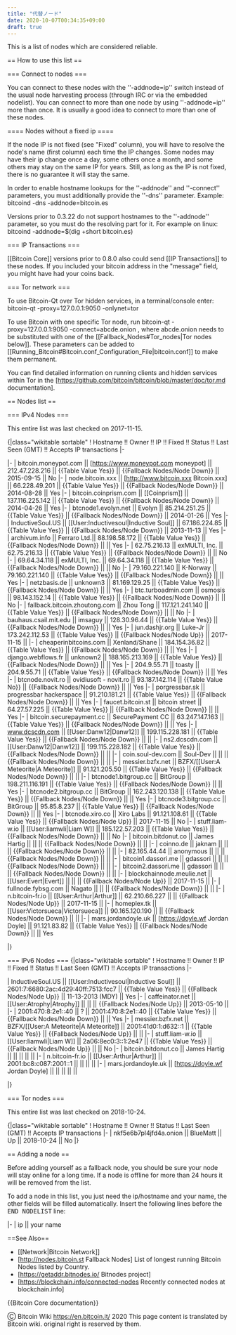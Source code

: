 ```yaml
---
title: "代替ノード"
date: 2020-10-07T00:34:35+09:00
draft: true
---
```


This is a list of nodes which are considered reliable.

== How to use this list ==

=== Connect to nodes ===

You can connect to these nodes with the ''-addnode=ip'' switch instead of the
usual node harvesting process (through IRC or via the embedded nodelist). You
can connect to more than one node by using ''-addnode=ip'' more than once. It is
usually a good idea to connect to more than one of these nodes.

==== Nodes without a fixed ip ====

If the node IP is not fixed (see "Fixed" column), you will have to resolve the
node's name (first column) each time the IP changes. Some nodes may have their
ip change once a day, some others once a month, and some others may stay on the
same IP for years. Still, as long as the IP is not fixed, there is no guarantee
it will stay the same.

In order to enable hostname lookups for the ''-addnode'' and ''-connect''
parameters, you must additionally provide the ''-dns'' parameter. Example:
bitcoind -dns -addnode=bitcoin.es

Versions prior to 0.3.22 do not support hostnames to the ''-addnode'' parameter,
so you must do the resolving part for it. For example on linux: bitcoind
-addnode=\$(dig +short bitcoin.es)

=== IP Transactions ===

[[Bitcoin Core]] versions prior to 0.8.0 also could send [[IP Transactions]] to
these nodes. If you included your bitcoin address in the "message" field, you
might have had your coins back.

=== Tor network ===

To use Bitcoin-Qt over Tor hidden services, in a terminal/console enter:
bitcoin-qt -proxy=127.0.0.1:9050 -onlynet=tor

To use Bitcoin with one specific Tor node, run bitcoin-qt -proxy=127.0.0.1:9050
-connect=abcde.onion , where abcde.onion needs to be substituted with one of the
[[Fallback_Nodes#Tor_nodes|Tor nodes below]]. These parameters can be added to
[[Running_Bitcoin#Bitcoin.conf_Configuration_File|bitcoin.conf]] to make them
permanent.

You can find detailed information on running clients and hidden services within
Tor in the [https://github.com/bitcoin/bitcoin/blob/master/doc/tor.md
documentation].

== Nodes list ==

=== IPv4 Nodes ===

This entire list was last checked on 2017-11-15.

{|class="wikitable sortable" ! Hostname !! Owner !! IP !! Fixed !! Status !!
Last Seen (GMT) !! Accepts IP transactions |-

<!-- BEGIN NODELIST -->

|- | bitcoin.moneypot.com || [https://www.moneypot.com moneypot] ||
212.47.228.216 || {{Table Value Yes}} || {{Fallback Nodes/Node Down}} ||
2015-09-15 || No |- | node.bitcoin.xxx || [http://www.bitcoin.xxx Bitcoin.xxx]
|| 66.228.49.201 || {{Table Value Yes}} || {{Fallback Nodes/Node Down}} ||
2014-08-28 || Yes |- | bitcoin.coinprism.com || [[Coinprism]] || 137.116.225.142
|| {{Table Value Yes}} || {{Fallback Nodes/Node Down}} || 2014-04-26 || Yes |- |
btcnode1.evolyn.net || Evolyn || 85.214.251.25 || {{Table Value Yes}} ||
{{Fallback Nodes/Node Down}} || 2014-01-26 || Yes |- | InductiveSoul.US ||
[[User:Inductivesoul|Inductive Soul]] || 67.186.224.85 || {{Table Value Yes}} ||
{{Fallback Nodes/Node Down}} || 2013-11-13 || Yes |- | archivum.info || Ferraro
Ltd.|| 88.198.58.172 || {{Table Value Yes}} || {{Fallback Nodes/Node Down}} ||
|| Yes |- | 62.75.216.13 || exMULTI, Inc. || 62.75.216.13 || {{Table Value Yes}}
|| {{Fallback Nodes/Node Down}} || || No |- | 69.64.34.118 || exMULTI, Inc. ||
69.64.34.118 || {{Table Value Yes}} || {{Fallback Nodes/Node Down}} || || No |-
| 79.160.221.140 || K-Norway || 79.160.221.140 || {{Table Value Yes}} ||
{{Fallback Nodes/Node Down}} || || Yes |- | netzbasis.de || unknown3 ||
81.169.129.25 || {{Table Value Yes}} || {{Fallback Nodes/Node Down}} || || Yes
|- | btc.turboadmin.com || osmosis || 98.143.152.14 || {{Table Value Yes}} ||
{{Fallback Nodes/Node Down}} || || No |- | fallback.bitcoin.zhoutong.com || Zhou
Tong || 117.121.241.140 || {{Table Value Yes}} || {{Fallback Nodes/Node Down}}
|| || No |- | bauhaus.csail.mit.edu || imsaguy || 128.30.96.44 ||
{{Table Value Yes}} || {{Fallback Nodes/Node Down}} || || Yes |- |
jun.dashjr.org || Luke-Jr || 173.242.112.53 || {{Table Value Yes}} ||
{{Fallback Nodes/Node Up}} || 2017-11-15 || |- | cheaperinbitcoins.com ||
Xenland/Shane || 184.154.36.82 || {{Table Value Yes}} ||
{{Fallback Nodes/Node Down}} || || Yes |- | django.webflows.fr || unknown2 ||
188.165.213.169 || {{Table Value Yes}} || {{Fallback Nodes/Node Down}} || || Yes
|- | 204.9.55.71 || toasty || 204.9.55.71 || {{Table Value Yes}} ||
{{Fallback Nodes/Node Down}} || || Yes |- | btcnode.novit.ro || ovidiusoft -
novit.ro || 93.187.142.114 || {{Table Value No}} || {{Fallback Nodes/Node Down}}
|| || Yes |- | porgressbar.sk || progressbar hackerspace || 91.210.181.21 ||
{{Table Value Yes}} || {{Fallback Nodes/Node Down}} || || Yes |- |
faucet.bitcoin.st || bitcoin street || 64.27.57.225 || {{Table Value Yes}} ||
{{Fallback Nodes/Node Down}} || || Yes |- | bitcoin.securepayment.cc ||
SecurePayment CC || 63.247.147.163 || {{Table Value Yes}} ||
{{Fallback Nodes/Node Down}} || || Yes |- | www.dcscdn.com ||
[[User:Danw12|Danw12]] || 199.115.228.181 || {{Table Value Yes}} ||
{{Fallback Nodes/Node Down}} || || |- | ns2.dcscdn.com || [[User:Danw12|Danw12]]
|| 199.115.228.182 || {{Table Value Yes}} || {{Fallback Nodes/Node Down}} || ||
|- | coin.soul-dev.com || Soul-Dev || || || {{Fallback Nodes/Node Down}} || ||
|- | messier.bzfx.net || BZFX/[[User:A Meteorite|A Meteorite]] || 91.121.205.50
|| {{Table Value Yes}} || {{Fallback Nodes/Node Down}} || || |- |
btcnode1.bitgroup.cc || BitGroup || 198.211.116.191 || {{Table Value Yes}} ||
{{Fallback Nodes/Node Down}} || || Yes |- | btcnode2.bitgroup.cc || BitGroup ||
162.243.120.138 || {{Table Value Yes}} || {{Fallback Nodes/Node Down}} || || Yes
|- | btcnode3.bitgroup.cc || BitGroup || 95.85.8.237 || {{Table Value Yes}} ||
{{Fallback Nodes/Node Down}} || || Yes |- | btcnode.xiro.co || Xiro Labs ||
91.121.108.61 || {{Table Value Yes}} || {{Fallback Nodes/Node Up}} || 2017-11-15
|| No |- | stuff.liam-w.io || [[User:liamwli|Liam W]] || 185.122.57.203 ||
{{Table Value Yes}} || {{Fallback Nodes/Node Down}} || || No |- |
bitcoin.bitdonut.co || James Hartig || || || {{Fallback Nodes/Node Down}} || ||
|- | coinno.de || jaknam || || || {{Fallback Nodes/Node Down}} || || |- |
82.165.44.44 || anonymous || || || {{Fallback Nodes/Node Down}} || || |- |
bitcoin1.dassori.me || gdassori || || || {{Fallback Nodes/Node Down}} || || |- |
bitcoin2.dassori.me || gdassori || || || {{Fallback Nodes/Node Down}} || || |- |
blockchainnode.meulie.net || [[User:Evert|Evert]] || || ||
{{Fallback Nodes/Node Up}} || 2017-11-15 || |- | fullnode.fybsg.com || Nagato ||
|| || {{Fallback Nodes/Node Down}} || || |- | n.bitcoin-fr.io ||
[[User:Arthur|Arthur]] || 62.210.66.227 || || {{Fallback Nodes/Node Up}} ||
2017-11-15 || |- | homeplex.tk || [[User:Victorsueca|Victorsueca]] ||
90.165.120.190 || || {{Fallback Nodes/Node Down}} || || |- | mars.jordandoyle.uk
|| [https://doyle.wf Jordan Doyle] || 91.121.83.82 || {{Table Value Yes}} ||
{{Fallback Nodes/Node Down}} || || Yes

<!-- END NODELIST -->

|}

=== IPv6 Nodes === {|class="wikitable sortable" ! Hostname !! Owner !! IP !!
Fixed !! Status !! Last Seen (GMT) !! Accepts IP transactions |-

<!-- BEGIN NODELIST -->

| InductiveSoul.US || [[User:Inductivesoul|Inductive Soul]] ||
2601:7:6680:2ac:4d29:40ff:7513:fcc7 || {{Table Value Yes}} ||
{{Fallback Nodes/Node Up}} || 11-13-2013 (MDY) || Yes |- | caffeinator.net ||
[[User:Atrophy|Atrophy]] || || || {{Fallback Nodes/Node Up}} || 2013-05-10 || |-
| 2001:470:8:2e1::40 || ? || 2001:470:8:2e1::40 || {{Table Value Yes}} ||
{{Fallback Nodes/Node Down}} || || Yes |- | messier.bzfx.net || BZFX/[[User:A
Meteorite|A Meteorite]] || 2001:41d0:1:d632::1 || {{Table Value Yes}} ||
{{Fallback Nodes/Node Up}} || || |- | stuff.liam-w.io || [[User:liamwli|Liam W]]
|| 2a06:8ec0:3::1:2e47 || {{Table Value Yes}} || {{Fallback Nodes/Node Up}} ||
|| No |- | bitcoin.bitdonut.co || James Hartig || || || || || |- |
n.bitcoin-fr.io || [[User:Arthur|Arthur]] || 2001:bc8:c087:2001::1 || || || ||
|- | mars.jordandoyle.uk || [https://doyle.wf Jordan Doyle] || || || || ||

<!-- END NODELIST -->

|}

=== Tor nodes ===

This entire list was last checked on 2018-10-24.

{|class="wikitable sortable" ! Hostname !! Owner !! Status !! Last Seen (GMT) !!
Accepts IP transactions |- | nkf5e6b7pl4jfd4a.onion || BlueMatt || Up ||
2018-10-24 || No |}

== Adding a node ==

Before adding yourself as a fallback node, you should be sure your node will
stay online for a long time. If a node is offline for more than 24 hours it will
be removed from the list.

To add a node in this list, you just need the ip/hostname and your name, the
other fields will be filled automatically. Insert the following lines before the
<tt>END NODELIST</tt> line:

<nowiki>|- | ip || your name</nowiki>

==See Also==

- [[Network|Bitcoin Network]]
- [http://nodes.bitcoin.st Fallback Nodes] List of longest running Bitcoin Nodes
  listed by Country.
- [https://getaddr.bitnodes.io/ Bitnodes project]
- [https://blockchain.info/connected-nodes Recently connected nodes at
  blockchain.info]

{{Bitcoin Core documentation}}

Ⓒ Bitcoin Wiki https://en.bitcoin.it/ 2020 This page content is translated by
Bitcoin wiki. original right is reserved by them.
